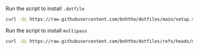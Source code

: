 Run the script to install `.dotfile`
```bash
curl -SL https://raw.githubusercontent.com/bnhtho/dotfiles/main/setup.sh | bash
```
Run the script to install `multipass`
```bash
curl -SL https://raw.githubusercontent.com/bnhtho/dotfiles/refs/heads/main/multipass.sh | bash
```
